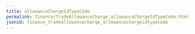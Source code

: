 ```yaml
---
title: allowanceChargeIdTypeCode
permalink: finance/TradeAllowanceCharge.allowanceChargeIdTypeCode.html
jsonid: finance_tradeallowancecharge_allowancechargeidtypecode
---
```

